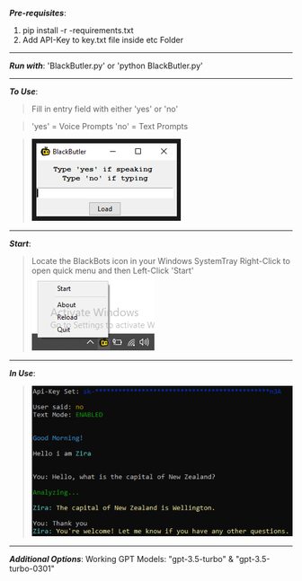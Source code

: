***Pre-requisites***:
  1. pip install -r -requirements.txt
  2. Add API-Key to key.txt file inside etc Folder

---
***Run with***:
  'BlackButler.py' or 'python BlackButler.py'

---
***To Use***:
> Fill in entry field with either 'yes' or 'no'

> 'yes' = Voice Prompts
> 'no' = Text Prompts

>![alt text](etc/1.png?raw=true)

---
***Start***:
>Locate the BlackBots icon in your Windows SystemTray
>Right-Click to open quick menu and then Left-Click 'Start'
>![alt text](etc/2.png?raw=true)

---
***In Use***:
>![alt text](etc/3.png?raw=true)

---
***Additional Options***:
  Working GPT Models:
  "gpt-3.5-turbo" & "gpt-3.5-turbo-0301"
